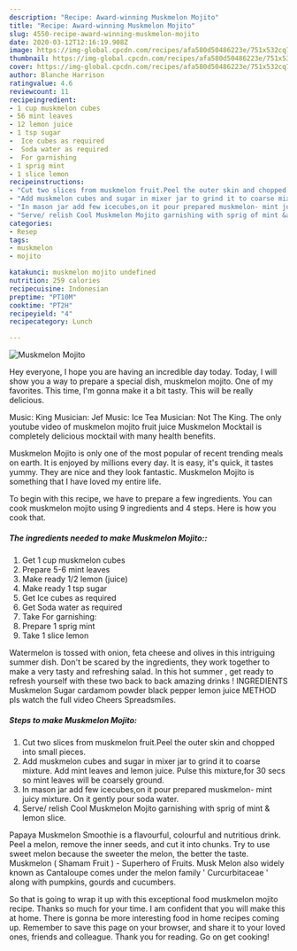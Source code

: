 ```yaml
---
description: "Recipe: Award-winning Muskmelon Mojito"
title: "Recipe: Award-winning Muskmelon Mojito"
slug: 4550-recipe-award-winning-muskmelon-mojito
date: 2020-03-12T12:16:19.908Z
image: https://img-global.cpcdn.com/recipes/afa580d50486223e/751x532cq70/muskmelon-mojito-recipe-main-photo.jpg
thumbnail: https://img-global.cpcdn.com/recipes/afa580d50486223e/751x532cq70/muskmelon-mojito-recipe-main-photo.jpg
cover: https://img-global.cpcdn.com/recipes/afa580d50486223e/751x532cq70/muskmelon-mojito-recipe-main-photo.jpg
author: Blanche Harrison
ratingvalue: 4.6
reviewcount: 11
recipeingredient:
- 1 cup muskmelon cubes
- 56 mint leaves
- 12 lemon juice
- 1 tsp sugar
-  Ice cubes as required
-  Soda water as required
-  For garnishing
- 1 sprig mint
- 1 slice lemon
recipeinstructions:
- "Cut two slices from muskmelon fruit.Peel the outer skin and chopped into small pieces."
- "Add muskmelon cubes and sugar in mixer jar to grind it to coarse mixture. Add mint leaves and lemon juice. Pulse this mixture,for 30 secs so mint leaves will be coarsely ground."
- "In mason jar add few icecubes,on it pour prepared muskmelon- mint juicy mixture. On it gently pour soda water."
- "Serve/ relish Cool Muskmelon Mojito garnishing with sprig of mint &amp; lemon slice."
categories:
- Resep
tags:
- muskmelon
- mojito

katakunci: muskmelon mojito undefined
nutrition: 259 calories
recipecuisine: Indonesian
preptime: "PT10M"
cooktime: "PT2H"
recipeyield: "4"
recipecategory: Lunch

---
```



![Muskmelon Mojito](https://img-global.cpcdn.com/recipes/afa580d50486223e/751x532cq70/muskmelon-mojito-recipe-main-photo.jpg)

Hey everyone, I hope you are having an incredible day today. Today, I will show you a way to prepare a special dish, muskmelon mojito. One of my favorites. This time, I'm gonna make it a bit tasty. This will be really delicious.

Music: King Musician: Jef Music: Ice Tea Musician: Not The King. The only youtube video of muskmelon mojito fruit juice Muskmelon Mocktail is completely delicious mocktail with many health benefits.

Muskmelon Mojito is only one of the most popular of recent trending meals on earth. It is enjoyed by millions every day. It is easy, it's quick, it tastes yummy. They are nice and they look fantastic. Muskmelon Mojito is something that I have loved my entire life.


To begin with this recipe, we have to prepare a few ingredients. You can cook muskmelon mojito using 9 ingredients and 4 steps. Here is how you cook that.

##### The ingredients needed to make Muskmelon Mojito::

1. Get 1 cup muskmelon cubes
1. Prepare 5-6 mint leaves
1. Make ready 1/2 lemon (juice)
1. Make ready 1 tsp sugar
1. Get  Ice cubes as required
1. Get  Soda water as required
1. Take  For garnishing:
1. Prepare 1 sprig mint
1. Take 1 slice lemon


Watermelon is tossed with onion, feta cheese and olives in this intriguing summer dish. Don&#39;t be scared by the ingredients, they work together to make a very tasty and refreshing salad. In this hot summer , get ready to refresh yourself with these two back to back amazing drinks ! INGREDIENTS Muskmelon Sugar cardamom powder black pepper lemon juice METHOD pls watch the full video Cheers Spreadsmiles. 

##### Steps to make Muskmelon Mojito:

1. Cut two slices from muskmelon fruit.Peel the outer skin and chopped into small pieces.
1. Add muskmelon cubes and sugar in mixer jar to grind it to coarse mixture. Add mint leaves and lemon juice. Pulse this mixture,for 30 secs so mint leaves will be coarsely ground.
1. In mason jar add few icecubes,on it pour prepared muskmelon- mint juicy mixture. On it gently pour soda water.
1. Serve/ relish Cool Muskmelon Mojito garnishing with sprig of mint &amp; lemon slice.


Papaya Muskmelon Smoothie is a flavourful, colourful and nutritious drink. Peel a melon, remove the inner seeds, and cut it into chunks. Try to use sweet melon because the sweeter the melon, the better the taste. Muskmelon ( Shamam Fruit ) - Superhero of Fruits. Musk Melon also widely known as Cantaloupe comes under the melon family &#39; Curcurbitaceae &#39; along with pumpkins, gourds and cucumbers. 

So that is going to wrap it up with this exceptional food muskmelon mojito recipe. Thanks so much for your time. I am confident that you will make this at home. There is gonna be more interesting food in home recipes coming up. Remember to save this page on your browser, and share it to your loved ones, friends and colleague. Thank you for reading. Go on get cooking!
